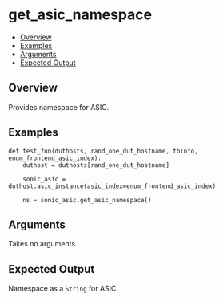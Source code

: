 # get_asic_namespace

- [Overview](#overview)
- [Examples](#examples)
- [Arguments](#arguments)
- [Expected Output](#expected-output)

## Overview
Provides namespace for ASIC.

## Examples
```
def test_fun(duthosts, rand_one_dut_hostname, tbinfo, enum_frontend_asic_index):
    duthost = duthosts[rand_one_dut_hostname]

    sonic_asic = duthost.asic_instance(asic_index=enum_frontend_asic_index)

    ns = sonic_asic.get_asic_namespace()
```

## Arguments
Takes no arguments.

## Expected Output
Namespace as a `String` for ASIC.